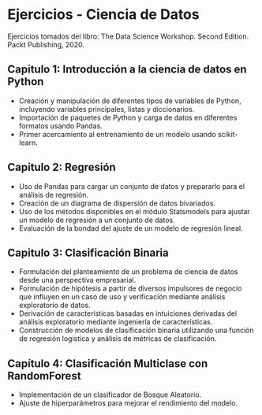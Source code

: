 # Ejercicios - Ciencia de Datos
Ejercicios tomados del libro: The Data Science Workshop. Second Edition. Packt Publishing, 2020.

## Capitulo 1: Introducción a la ciencia de datos en Python
* Creación y manipulación de diferentes tipos de variables de Python, incluyendo variables principales, listas y diccionarios.
* Importación de paquetes de Python y carga de datos en diferentes formatos usando Pandas.
* Primer acercamiento al entrenamiento de un modelo usando scikit-learn.

## Capitulo 2: Regresión
* Uso de Pandas para cargar un conjunto de datos y prepararlo para el análisis de regresión.
* Creación de un diagrama de dispersión de datos bivariados.
* Uso de los métodos disponibles en el módulo Statsmodels para ajustar un modelo de regresión a un conjunto de datos.
* Evaluación de la bondad del ajuste de un modelo de regresión lineal.

## Capitulo 3: Clasificación Binaria
* Formulación del planteamiento de un problema de ciencia de datos desde una perspectiva empresarial.
* Formulación de hipótesis a partir de diversos impulsores de negocio que influyen en un caso de uso y verificación mediante análisis exploratorio de datos.
* Derivación de características basadas en intuiciones derivadas del análisis exploratorio mediante ingeniería de características.
* Construcción de modelos de clasificación binaria utilizando una función de regresión logística y análisis de métricas de clasificación.

## Capítulo 4: Clasificación Multiclase con RandomForest
* Implementación de un clasificador de Bosque Aleatorio.
* Ajuste de hiperparámetros para mejorar el rendimiento del modelo.
